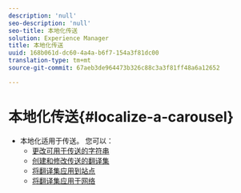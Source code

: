 ```yaml
---
description: 'null'
seo-description: 'null'
seo-title: 本地化传送
solution: Experience Manager
title: 本地化传送
uuid: 168b061d-dc60-4a4a-b6f7-154a3f81dc00
translation-type: tm+mt
source-git-commit: 67aeb3de964473b326c88c3a3f81ff48a6a12652

---
```



# 本地化传送{#localize-a-carousel}

* 本地化适用于传送。 您可以：
   * [更改可用于传送的字符串](/help/using/c-settings-other/c-translation-sets/c-localize-strings.md#section_l2z_hkn_xz)
   * [创建和修改传送的翻译集](/help/using/c-settings-other/c-translation-sets/t-create-modify-translation-sets.md)
   * [将翻译集应用到站点](/help/using/c-settings-other/c-translation-sets/t-apply-a-translation-set-to-a-site.md)
   * [将翻译集应用于网络](/help/using/c-settings-other/c-translation-sets/t-apply-a-translation-set-to-a-network.md)

